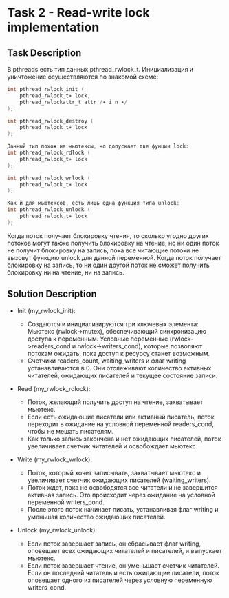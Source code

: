 # Task 2 - Read-write lock implementation

## Task Description
В pthreads есть тип данных pthread_rwlock_t. Инициализация и
уничтожение осуществляются по знакомой схеме:
```c
int pthread_rwlock_init (
    pthread_rwlock_t∗ lock,
    pthread_rwlockattr_t attr /∗ i n ∗/
);

int pthread_rwlock_destroy (
    pthread_rwlock_t∗ lock
);

Данный тип похож на мьютексы, но допускает две фунции lock:
int pthread_rwlock_rdlock (
    pthread_rwlock_t∗ lock
);

int pthread_rwlock_wrlock (
    pthread_rwlock_t∗ lock
);

Как и для мьютексов, есть лишь одна функция типа unlock:
int pthread_rwlock_unlock (
    pthread_rwlock_t∗ lock
);
```

Когда поток получает блокировку чтения, то сколько угодно других
потоков могут также получить блокировку на чтение, но ни один поток
не получит блокировку на запись, пока все читающие потоки не вызовут
функцию unlock для данной переменной.
Когда поток получает блокировку на запись, то ни один другой поток
не сможет получить блокировку ни на чтение, ни на запись.

## Solution Description

* Init (my_rwlock_init):
    - Создаются и инициализируются три ключевых элемента:
        Мьютекс (rwlock->mutex), обеспечивающий синхронизацию доступа к переменным.
        Условные переменные (rwlock->readers_cond и rwlock->writers_cond), которые позволяют потокам ожидать, пока доступ к ресурсу станет возможным.
    - Счетчики readers_count, waiting_writers и флаг writing устанавливаются в 0. Они отслеживают количество активных читателей, ожидающих писателей и текущее состояние записи.

* Read (my_rwlock_rdlock):
    - Поток, желающий получить доступ на чтение, захватывает мьютекс.
    - Если есть ожидающие писатели или активный писатель, поток переходит в ожидание на условной переменной readers_cond, чтобы не мешать писателям.
    - Как только запись закончена и нет ожидающих писателей, поток увеличивает счетчик читателей и освобождает мьютекс.

* Write (my_rwlock_wrlock):
    - Поток, который хочет записывать, захватывает мьютекс и увеличивает счетчик ожидающих писателей (waiting_writers).
    - Поток ждет, пока не освободятся все читатели и не завершится активная запись. Это происходит через ожидание на условной переменной writers_cond.
    - После этого поток начинает писать, устанавливая флаг writing и уменьшая количество ожидающих писателей.

* Unlock (my_rwlock_unlock):

    - Если поток завершает запись, он сбрасывает флаг writing, оповещает всех ожидающих читателей и писателей, и выпускает мьютекс.
    - Если поток завершает чтение, он уменьшает счетчик читателей. Если он последний читатель и есть ожидающие писатели, поток оповещает одного из писателей через условную переменную writers_cond.